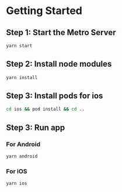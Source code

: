 # Getting Started

## Step 1: Start the Metro Server

```bash
yarn start
```

## Step 2: Install node modules

```bash
yarn install
```

## Step 3: Install pods for ios

```bash
cd ios && pod install && cd ..
```

## Step 3: Run app

### For Android

```bash
yarn android
```

### For iOS

```bash
yarn ios
```
